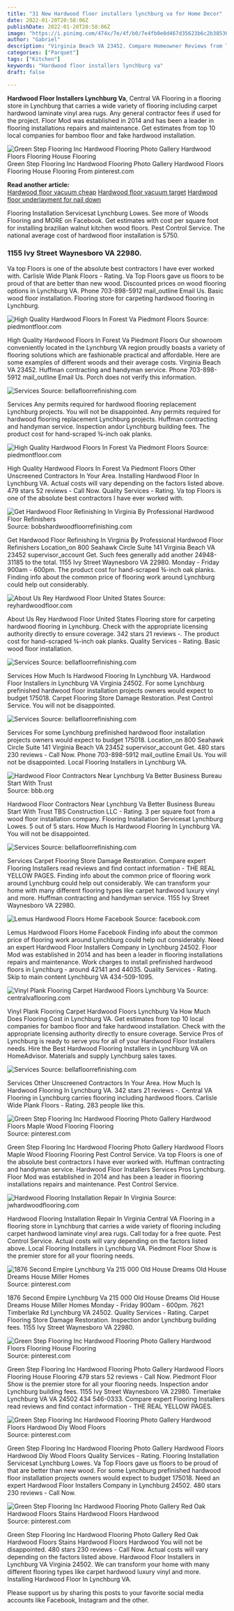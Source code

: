 ```yaml
---
title: "31 New Hardwood floor installers lynchburg va for Home Decor"
date: 2022-01-20T20:58:06Z
publishDate: 2022-01-20T20:58:06Z
image: "https://i.pinimg.com/474x/7e/4f/b0/7e4fb0e0d467d35623b6c2b38530eb78--hardwood-installation-oak-flooring.jpg"
author: "Gabriel"
description: "Virginia Beach VA 23452. Compare Homeowner Reviews from Top Lynchburg Wood Flooring Install services. Hardwood floor installers lynchburg va"
categories: ["Parquet"]
tags: ["Kitchen"]
keywords: "Hardwood floor installers lynchburg va"
draft: false

---
```

<!-- Head tag Code -->
**Hardwood Floor Installers Lynchburg Va**, Central VA Flooring in a flooring store in Lynchburg that carries a wide variety of flooring including carpet hardwood laminate vinyl area rugs. Any general contractor fees if used for the project. Floor Mod was established in 2014 and has been a leader in flooring installations repairs and maintenance. Get estimates from top 10 local companies for bamboo floor and fake hardwood installation.

![Green Step Flooring Inc Hardwood Flooring Photo Gallery Hardwood Floors Flooring House Flooring](https://i.pinimg.com/736x/3e/80/a2/3e80a2cbd6dac285bf35e5207452444c--oak-flooring-building-products.jpg "Green Step Flooring Inc Hardwood Flooring Photo Gallery Hardwood Floors Flooring House Flooring")
Green Step Flooring Inc Hardwood Flooring Photo Gallery Hardwood Floors Flooring House Flooring From pinterest.com

**Read another article:**  
[Hardwood floor vacuum cheap](/hardwood-floor-vacuum-cheap/)
[Hardwood floor vacuum target](/hardwood-floor-vacuum-target/)
[Hardwood floor underlayment for nail down](/hardwood-floor-underlayment-for-nail-down/)


Flooring Installation Servicesat Lynchburg Lowes. See more of Woods Flooring and MORE on Facebook. Get estimates with cost per square foot for installing brazilian walnut kitchen wood floors. Pest Control Service. The national average cost of hardwood floor installation is 5750.

### 1155 Ivy Street Waynesboro VA 22980.

Va top Floors is one of the absolute best contractors I have ever worked with. Carlisle Wide Plank Floors - Rating. Va Top Floors gave us floors to be proud of that are better than new wood. Discounted prices on wood flooring options in Lynchburg VA. Phone 703-898-5912 mail_outline Email Us. Basic wood floor installation. Flooring store for carpeting hardwood flooring in Lynchburg.


![High Quality Hardwood Floors In Forest Va Piedmont Floors](https://piedmontfloor.com/wp-content/uploads/2019/04/Old-World-Herringbone-AA813-Hanover-19009-Basketweave-Detail-V_500x500.jpg "High Quality Hardwood Floors In Forest Va Piedmont Floors")
Source: piedmontfloor.com

High Quality Hardwood Floors In Forest Va Piedmont Floors Our showroom conveniently located in the Lynchburg VA region proudly boasts a variety of flooring solutions which are fashionable practical and affordable. Here are some examples of different woods and their average costs. Virginia Beach VA 23452. Huffman contracting and handyman service. Phone 703-898-5912 mail_outline Email Us. Porch does not verify this information.

![Services](https://storage.googleapis.com/wzukusers/user-29107229/images/5dd472e5bdfe7mlLsFat/70190341_151991829490349_8582817968629481472_n_d600.jpg "Services")
Source: bellafloorrefinishing.com

Services Any permits required for hardwood flooring replacement Lynchburg projects. You will not be disappointed. Any permits required for hardwood flooring replacement Lynchburg projects. Huffman contracting and handyman service. Inspection andor Lynchburg building fees. The product cost for hand-scraped ¾-inch oak planks.

![High Quality Hardwood Floors In Forest Va Piedmont Floors](https://piedmontfloor.com/wp-content/uploads/2019/04/hardwood_installation-floating_500x500.jpg "High Quality Hardwood Floors In Forest Va Piedmont Floors")
Source: piedmontfloor.com

High Quality Hardwood Floors In Forest Va Piedmont Floors Other Unscreened Contractors In Your Area. Installing Hardwood Floor In Lynchburg VA. Actual costs will vary depending on the factors listed above. 479 stars 52 reviews - Call Now. Quality Services - Rating. Va top Floors is one of the absolute best contractors I have ever worked with.

![Get Hardwood Floor Refinishing In Virginia By Professional Hardwood Floor Refinishers](https://bobshardwoodfloorrefinishing.com/photo/bobshardwoodfloorrefinishingcom/hardwood-floor-refinishing.jpg "Get Hardwood Floor Refinishing In Virginia By Professional Hardwood Floor Refinishers")
Source: bobshardwoodfloorrefinishing.com

Get Hardwood Floor Refinishing In Virginia By Professional Hardwood Floor Refinishers Location_on 800 Seahawk Circle Suite 141 Virginia Beach VA 23452 supervisor_account Get. Such fees generally add another 24948-31185 to the total. 1155 Ivy Street Waynesboro VA 22980. Monday - Friday 900am - 600pm. The product cost for hand-scraped ¾-inch oak planks. Finding info about the common price of flooring work around Lynchburg could help out considerably.

![About Us Rey Hardwood Floor United States](https://static.wixstatic.com/media/0fbf3b_a29ef6eb895b43a8b88e110ab8e95558~mv2.jpeg/v1/fill/w_340,h_450,al_c,q_80,usm_0.66_1.00_0.01/0fbf3b_a29ef6eb895b43a8b88e110ab8e95558~mv2.webp "About Us Rey Hardwood Floor United States")
Source: reyhardwoodfloor.com

About Us Rey Hardwood Floor United States Flooring store for carpeting hardwood flooring in Lynchburg. Check with the appropriate licensing authority directly to ensure coverage. 342 stars 21 reviews -. The product cost for hand-scraped ¾-inch oak planks. Quality Services - Rating. Basic wood floor installation.

![Services](https://storage.googleapis.com/wzukusers/user-29107229/images/5dd473f4705cdUHcVmK7/78183291_151992019490330_8775089807496839168_n_d600.jpg "Services")
Source: bellafloorrefinishing.com

Services How Much Is Hardwood Flooring In Lynchburg VA. Hardwood Floor Installers in Lynchburg VA Virginia 24502. For some Lynchburg prefinished hardwood floor installation projects owners would expect to budget 175018. Carpet Flooring Store Damage Restoration. Pest Control Service. You will not be disappointed.

![Services](https://storage.googleapis.com/wzukusers/user-29107229/images/5dc76e75e00cc70uX1nq/68871716_118431992846333_1136355510803496960_n_d600.jpg "Services")
Source: bellafloorrefinishing.com

Services For some Lynchburg prefinished hardwood floor installation projects owners would expect to budget 175018. Location_on 800 Seahawk Circle Suite 141 Virginia Beach VA 23452 supervisor_account Get. 480 stars 230 reviews - Call Now. Phone 703-898-5912 mail_outline Email Us. You will not be disappointed. Local Flooring Installers in Lynchburg VA.

![Hardwood Floor Contractors Near Lynchburg Va Better Business Bureau Start With Trust](https://www.bbb.org/ProfileImages/5a24d180-be4e-4ab9-b063-7b058a8f743b.jpeg "Hardwood Floor Contractors Near Lynchburg Va Better Business Bureau Start With Trust")
Source: bbb.org

Hardwood Floor Contractors Near Lynchburg Va Better Business Bureau Start With Trust TBS Construction LLC - Rating. 3 per square foot from a wood floor installation company. Flooring Installation Servicesat Lynchburg Lowes. 5 out of 5 stars. How Much Is Hardwood Flooring In Lynchburg VA. You will not be disappointed.

![Services](https://storage.googleapis.com/wzukusers/user-29107229/images/5dc76e7f1be37gfisxX5/69061807_117241979632001_4329269456036429824_n_d600.jpg "Services")
Source: bellafloorrefinishing.com

Services Carpet Flooring Store Damage Restoration. Compare expert Flooring Installers read reviews and find contact information - THE REAL YELLOW PAGES. Finding info about the common price of flooring work around Lynchburg could help out considerably. We can transform your home with many different flooring types like carpet hardwood luxury vinyl and more. Huffman contracting and handyman service. 1155 Ivy Street Waynesboro VA 22980.

![Lemus Hardwood Floors Home Facebook](https://lookaside.fbsbx.com/lookaside/crawler/media/?media_id=996237081133874 "Lemus Hardwood Floors Home Facebook")
Source: facebook.com

Lemus Hardwood Floors Home Facebook Finding info about the common price of flooring work around Lynchburg could help out considerably. Need an expert Hardwood Floor Installers Company in Lynchburg 24502. Floor Mod was established in 2014 and has been a leader in flooring installations repairs and maintenance. Work charges to install prefinished hardwood floors in Lynchburg - around 42141 and 44035. Quality Services - Rating. Skip to main content Lynchburg VA 434-509-1095.

![Vinyl Plank Flooring Carpet Hardwood Floors Lynchburg Va](https://centralvaflooring.com/wp-content/uploads/2018/04/unnamed-1-1354x993.jpg "Vinyl Plank Flooring Carpet Hardwood Floors Lynchburg Va")
Source: centralvaflooring.com

Vinyl Plank Flooring Carpet Hardwood Floors Lynchburg Va How Much Does Flooring Cost in Lynchburg VA. Get estimates from top 10 local companies for bamboo floor and fake hardwood installation. Check with the appropriate licensing authority directly to ensure coverage. Service Pros of Lynchburg is ready to serve you for all of your Hardwood Floor Installers needs. Hire the Best Hardwood Flooring Installers in Lynchburg VA on HomeAdvisor. Materials and supply Lynchburg sales taxes.

![Services](https://storage.googleapis.com/wzukusers/user-29107229/images/5dc76f556cd722YdRHdq/61457814_1404022146396607_4238699393311571968_n_d600.jpg "Services")
Source: bellafloorrefinishing.com

Services Other Unscreened Contractors In Your Area. How Much Is Hardwood Flooring In Lynchburg VA. 342 stars 21 reviews -. Central VA Flooring in Lynchburg carries flooring including hardwood floors. Carlisle Wide Plank Floors - Rating. 283 people like this.

![Green Step Flooring Inc Hardwood Flooring Photo Gallery Hardwood Floors Maple Wood Flooring Flooring](https://i.pinimg.com/originals/2d/21/5e/2d215ef47214aaa249c2283e91eb7b49.jpg "Green Step Flooring Inc Hardwood Flooring Photo Gallery Hardwood Floors Maple Wood Flooring Flooring")
Source: pinterest.com

Green Step Flooring Inc Hardwood Flooring Photo Gallery Hardwood Floors Maple Wood Flooring Flooring Pest Control Service. Va top Floors is one of the absolute best contractors I have ever worked with. Huffman contracting and handyman service. Hardwood Floor Installers Services Pros Lynchburg. Floor Mod was established in 2014 and has been a leader in flooring installations repairs and maintenance. Pest Control Service.

![Hardwood Flooring Installation Repair In Virginia](https://jwhardwoodflooring.com/photo/jwhardwoodflooringcom/hardwood-flooring-installation.jpg "Hardwood Flooring Installation Repair In Virginia")
Source: jwhardwoodflooring.com

Hardwood Flooring Installation Repair In Virginia Central VA Flooring in a flooring store in Lynchburg that carries a wide variety of flooring including carpet hardwood laminate vinyl area rugs. Call today for a free quote. Pest Control Service. Actual costs will vary depending on the factors listed above. Local Flooring Installers in Lynchburg VA. Piedmont Floor Show is the premier store for all your flooring needs.

![1876 Second Empire Lynchburg Va 215 000 Old House Dreams Old House Dreams House Miller Homes](https://i.pinimg.com/originals/04/61/55/046155b4d75a4195f001d99ecd95f4fc.jpg "1876 Second Empire Lynchburg Va 215 000 Old House Dreams Old House Dreams House Miller Homes")
Source: pinterest.com

1876 Second Empire Lynchburg Va 215 000 Old House Dreams Old House Dreams House Miller Homes Monday - Friday 900am - 600pm. 7621 Timberlake Rd Lynchburg VA 24502. Quality Services - Rating. Carpet Flooring Store Damage Restoration. Inspection andor Lynchburg building fees. 1155 Ivy Street Waynesboro VA 22980.

![Green Step Flooring Inc Hardwood Flooring Photo Gallery Hardwood Floors Flooring House Flooring](https://i.pinimg.com/736x/3e/80/a2/3e80a2cbd6dac285bf35e5207452444c--oak-flooring-building-products.jpg "Green Step Flooring Inc Hardwood Flooring Photo Gallery Hardwood Floors Flooring House Flooring")
Source: pinterest.com

Green Step Flooring Inc Hardwood Flooring Photo Gallery Hardwood Floors Flooring House Flooring 479 stars 52 reviews - Call Now. Piedmont Floor Show is the premier store for all your flooring needs. Inspection andor Lynchburg building fees. 1155 Ivy Street Waynesboro VA 22980. Timerlake Lynchburg VA VA 24502 434 546-0333. Compare expert Flooring Installers read reviews and find contact information - THE REAL YELLOW PAGES.

![Green Step Flooring Inc Hardwood Flooring Photo Gallery Hardwood Floors Hardwood Diy Wood Floors](https://i.pinimg.com/600x315/e1/55/4d/e1554dfbb2fb6d28653a1de2310465a3.jpg "Green Step Flooring Inc Hardwood Flooring Photo Gallery Hardwood Floors Hardwood Diy Wood Floors")
Source: pinterest.com

Green Step Flooring Inc Hardwood Flooring Photo Gallery Hardwood Floors Hardwood Diy Wood Floors Quality Services - Rating. Flooring Installation Servicesat Lynchburg Lowes. Va Top Floors gave us floors to be proud of that are better than new wood. For some Lynchburg prefinished hardwood floor installation projects owners would expect to budget 175018. Need an expert Hardwood Floor Installers Company in Lynchburg 24502. 480 stars 230 reviews - Call Now.

![Green Step Flooring Inc Hardwood Flooring Photo Gallery Red Oak Hardwood Floors Stains Hardwood Floors Hardwood](https://i.pinimg.com/474x/7e/4f/b0/7e4fb0e0d467d35623b6c2b38530eb78--hardwood-installation-oak-flooring.jpg "Green Step Flooring Inc Hardwood Flooring Photo Gallery Red Oak Hardwood Floors Stains Hardwood Floors Hardwood")
Source: pinterest.com

Green Step Flooring Inc Hardwood Flooring Photo Gallery Red Oak Hardwood Floors Stains Hardwood Floors Hardwood You will not be disappointed. 480 stars 230 reviews - Call Now. Actual costs will vary depending on the factors listed above. Hardwood Floor Installers in Lynchburg VA Virginia 24502. We can transform your home with many different flooring types like carpet hardwood luxury vinyl and more. Installing Hardwood Floor In Lynchburg VA.

Please support us by sharing this posts to your favorite social media accounts like Facebook, Instagram and the other.


